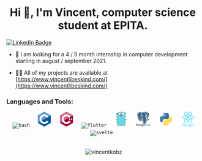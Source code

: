 <h1 align="center">Hi 👋, I'm Vincent, computer science student at EPITA.</h1>

[![LinkedIn Badge](https://img.shields.io/badge/LinkedIn-Profile-informational?style=flat&logo=linkedin&logoColor=white&color=0D76A8)](https://www.linkedin.com/in/vincent-libeskind/)


- 🔭  I am looking for a 4 / 5 month internship in computer development starting in august / september 2021.

- 👨‍💻 All of my projects are available at [https://www.vincentlibeskind.com/](https://www.vincentlibeskind.com/)



<div align="center">
    
<div> <h3 align="left">Languages and Tools:</h3> </div>

<div>
    <code> <img src="https://www.vectorlogo.zone/logos/gnu_bash/gnu_bash-icon.svg" alt="bash" height="40" /> </code>
    <code> <img src="https://raw.githubusercontent.com/devicons/devicon/master/icons/c/c-original.svg" alt="c" height="40" /> </code>
    <code> <img src="https://raw.githubusercontent.com/devicons/devicon/master/icons/cplusplus/cplusplus-original.svg" alt="cplusplus" height="40"/> </code>
    <code> <img src="https://www.vectorlogo.zone/logos/flutterio/flutterio-icon.svg" alt="flutter" height="40"/> </code>
    <code> <img src="https://raw.githubusercontent.com/devicons/devicon/master/icons/go/go-original.svg" alt="go" height="40"/> </code>
    <code> <img src="https://raw.githubusercontent.com/devicons/devicon/master/icons/postgresql/postgresql-original-wordmark.svg" alt="postgresql" height="40"/> </code>
    <code> <img src="https://raw.githubusercontent.com/devicons/devicon/master/icons/python/python-original.svg" alt="python" height="40"/> </code>
    <code> <img src="https://raw.githubusercontent.com/devicons/devicon/master/icons/react/react-original-wordmark.svg" alt="react" height="40"/> </code>
    <code> <img src="https://upload.wikimedia.org/wikipedia/commons/1/1b/Svelte_Logo.svg" alt="svelte" height="40"/> </code>
</div>
    
<br>
    
<p>&nbsp;<img align="center" src="https://github-readme-stats.vercel.app/api?username=vincentkobz&show_icons=true&theme=merko&title_color=9141ac&locale=en" alt="vincentkobz" /></p>
